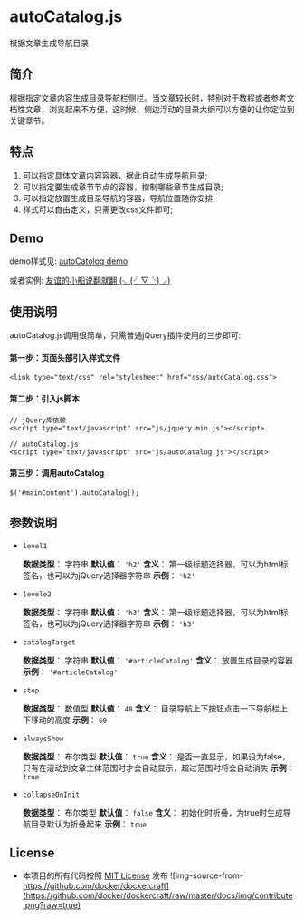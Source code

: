 # autoCatalog.js
 根据文章生成导航目录

## 简介
根据指定文章内容生成目录导航栏侧栏。当文章较长时，特别对于教程或者参考文档性文章，浏览起来不方便，这时候，侧边浮动的目录大纲可以方便的让你定位到关键章节。

## 特点
1. 可以指定具体文章内容容器，据此自动生成导航目录;
2. 可以指定要生成章节节点的容器，控制哪些章节生成目录;
3. 可以指定放置生成目录导航的容器，导航位置随你安排;
4. 样式可以自由定义，只需更改css文件即可;

## Demo
demo样式见: [autoCatolog demo](http://html.heanes.com/blog/html/heanes/article/autoCatalog/ "autoCatolog demo")

或者实例: [友谊的小船说翻就翻 (╮(╯▽╰)╭)](http://html.heanes.com/blog/html/heanes/article/friendship.html "友谊的小船说翻就翻 (╮(╯▽╰)╭)")

## 使用说明
autoCatalog.js调用很简单，只需普通jQuery插件使用的三步即可:
#### 第一步：页面头部引入样式文件
    <link type="text/css" rel="stylesheet" href="css/autoCatalog.css">
#### 第二步：引入js脚本
    // jQuery库依赖
    <script type="text/javascript" src="js/jquery.min.js"></script>
    
    // autoCatalog.js
    <script type="text/javascript" src="js/autoCatalog.js"></script>
    
#### 第三步：调用autoCatalog
    $('#mainContent').autoCatalog();


## 参数说明
- `level1`

    **数据类型**： 字符串
    **默认值**： `'h2'`
    **含义**： 第一级标题选择器，可以为html标签名，也可以为jQuery选择器字符串
    **示例**： `'h2'`
- `levele2`

    **数据类型**： 字符串
    **默认值**： `'h3'`
    **含义**： 第一级标题选择器，可以为html标签名，也可以为jQuery选择器字符串
    **示例**： `'h3'`
- `catalogTarget`

    **数据类型**： 字符串
    **默认值**： `'#articleCatalog'`
    **含义**： 放置生成目录的容器
    **示例**： `'#articleCatalog'`
- `step`

    **数据类型**： 数值型
    **默认值**： `48`
    **含义**： 目录导航上下按钮点击一下导航栏上下移动的高度
    **示例**： `60`
- `alwaysShow`

    **数据类型**： 布尔类型
    **默认值**： `true`
    **含义**： 是否一直显示，如果设为false，只有在滚动到文章主体范围时才会自动显示，超过范围时将会自动消失
    **示例**： `true`
- `collapseOnInit`

    **数据类型**： 布尔类型
    **默认值**： `false`
    **含义**： 初始化时折叠，为true时生成导航目录默认为折叠起来
    **示例**： `true`
## License
* 本项目的所有代码按照 [MIT License](https://github.com/racaljk/hosts/blob/master/LICENSE) 发布
![img-source-from-https://github.com/docker/dockercraft](https://github.com/docker/dockercraft/raw/master/docs/img/contribute.png?raw=true)
